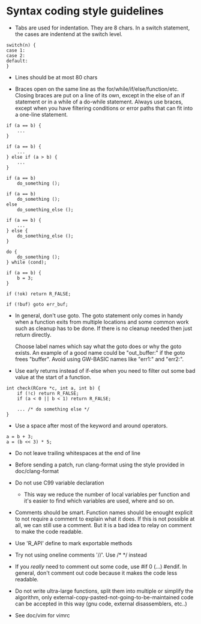 Syntax coding style guidelines
==============================

* Tabs are used for indentation. They are 8 chars. In a switch statement, the
  cases are indentend at the switch level.

```
switch(n) {
case 1:
case 2:
default:
}
```

* Lines should be at most 80 chars

* Braces open on the same line as the for/while/if/else/function/etc. Closing
  braces are put on a line of its own, except in the else of an if statement or
  in a while of a do-while statement. Always use braces, except when you have
  filtering conditions or error paths that can fit into a one-line statement.

```
if (a == b) {
	...
}

if (a == b) {
	...
} else if (a > b) {
	...
}

if (a == b)
	do_something ();

if (a == b)
	do_something ();
else
	do_something_else ();

if (a == b) {
	...
} else {
	do_something_else ();
}

do {
	do_something ();
} while (cond);

if (a == b) {
	b = 3;
}

if (!ok) return R_FALSE;

if (!buf) goto err_buf;
```

* In general, don't use goto. The goto statement only comes in handy when a
  function exits from multiple locations and some common work such as cleanup
  has to be done.  If there is no cleanup needed then just return directly.

  Choose label names which say what the goto does or why the goto exists.  An
  example of a good name could be "out_buffer:" if the goto frees "buffer".
  Avoid using GW-BASIC names like "err1:" and "err2:".

* Use early returns instead of if-else when you need to filter out some bad
  value at the start of a function.

```
int check(RCore *c, int a, int b) {
	if (!c) return R_FALSE;
	if (a < 0 || b < 1) return R_FALSE;

	... /* do something else */
}
```

* Use a space after most of the keyword and around operators.

```
a = b + 3;
a = (b << 3) * 5;
```

* Do not leave trailing whitespaces at the end of line

* Before sending a patch, run clang-format using the style provided in
  doc/clang-format

* Do not use C99 variable declaration
  - This way we reduce the number of local variables per function
    and it's easier to find which variables are used, where and so on.

* Comments should be smart. Function names should be enought explicit
  to not require a comment to explain what it does. If this is not
  possible at all, we can still use a comment. But it is a bad idea
  to relay on comment to make the code readable.

* Use 'R_API' define to mark exportable methods

* Try not using oneline comments '//'. Use /* */ instead
* If you *really* need to comment out some code, use #if 0 (...) #endif. In
  general, don't comment out code because it makes the code less readable.

* Do not write ultra-large functions, split them into multiple or simplify
  the algorithm, only external-copy-pasted-not-going-to-be-maintained code
  can be accepted in this way (gnu code, external disassemblers, etc..)

* See doc/vim for vimrc
